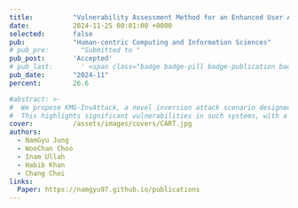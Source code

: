 ```yaml
---
title:          "Vulnerability Assessment Method for an Enhanced User Authentication System based on ECG in the Critical Infrastructure Environment"
date:           2024-11-25 00:01:00 +0800
selected:       false
pub:            "Human-centric Computing and Information Sciences"
# pub_pre:        "Submitted to "
pub_post:       'Accepted'
# pub_last:       ' <span class="badge badge-pill badge-publication badge-success">Spotlight</span>'
pub_date:       "2024-11"
percent:        26.6

#abstract: >-
#  We propose KMG-InvAttack, a novel inversion attack scenario designed for ECG-based user authentication systems, capable of extracting 40% of private ECG information using only public data in a black-box environment.
#  This highlights significant vulnerabilities in such systems, with a 43.4% higher extraction rate than existing baselines, underscoring the need for enhanced privacy protection.
cover:          /assets/images/covers/CART.jpg
authors:
  - NamGyu Jung
  - WooChan Choo
  - Inam Ullah
  - Habib Khan
  - Chang Choi
links:
  Paper: https://namgyu97.github.io/publications
---
```

